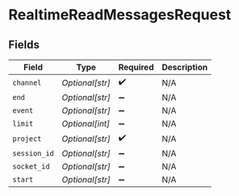 # RealtimeReadMessagesRequest


## Fields

| Field              | Type               | Required           | Description        |
| ------------------ | ------------------ | ------------------ | ------------------ |
| `channel`          | *Optional[str]*    | :heavy_check_mark: | N/A                |
| `end`              | *Optional[str]*    | :heavy_minus_sign: | N/A                |
| `event`            | *Optional[str]*    | :heavy_minus_sign: | N/A                |
| `limit`            | *Optional[int]*    | :heavy_minus_sign: | N/A                |
| `project`          | *Optional[str]*    | :heavy_check_mark: | N/A                |
| `session_id`       | *Optional[str]*    | :heavy_minus_sign: | N/A                |
| `socket_id`        | *Optional[str]*    | :heavy_minus_sign: | N/A                |
| `start`            | *Optional[str]*    | :heavy_minus_sign: | N/A                |